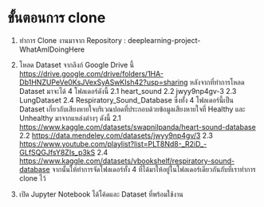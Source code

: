 # ขั้นตอนการ clone
1. ทำการ Clone งานมาจาก Repository : deeplearning-project-WhatAmIDoingHere

2. โหลด Dataset จากลิงก์ Google Drive นี้
https://drive.google.com/drive/folders/1HA-Db1HNZUPeVe0KsJVexSyASwKIsh42?usp=sharing
หลังจากที่ทำการโหลด Dataset มาจะได้ 4 โฟลเดอร์ดังนี้
2.1 heart_sound
2.2 jwyy9np4gv-3
2.3 LungDataset
2.4 Respiratory_Sound_Database
ซึ่งทั้ง 4 โฟลเดอร์นี้เป็น Dataset เกี่ยวกับเสียงหายใจบริเวณปอดที่ประกอบด้วยข้อมูลเสียงหายใจที่ Healthy และ Unhealthy มาจากแหล่งต่างๆ ดังนี้
2.1 https://www.kaggle.com/datasets/swapnilpanda/heart-sound-database
2.2 https://data.mendeley.com/datasets/jwyy9np4gv/3
2.3 https://www.youtube.com/playlist?list=PLT8Nd8-_R2iD_-GLfSQGJfsY8ZIs_p3kS
2.4 https://www.kaggle.com/datasets/vbookshelf/respiratory-sound-database
จากนั้นให้ทำการจัดโฟลเดอร์ทั้ง 4 ที่ได้มาให้อยู่ในโฟลเดอร์เดียวกันกับที่เราทำการ clone ไว้

3. เปิด Jupyter Notebook ได้โค้ดและ Dataset ที่พร้อมใช้งาน
